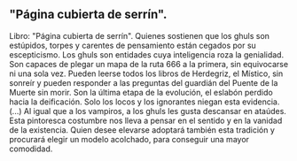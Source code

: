 ## "Página cubierta de serrín".
Libro: "Página cubierta de serrín".
Quienes sostienen que los ghuls son estúpidos, torpes y carentes de pensamiento están cegados por su escepticismo. Los ghuls son entidades cuya inteligencia roza la genialidad. Son capaces de plegar un mapa de la ruta 666 a la primera, sin equivocarse ni una sola vez. Pueden leerse todos los libros de Herdegriz, el Místico, sin sonreír y pueden responder a las preguntas del guardián del Puente de la Muerte sin morir. Son la última etapa de la evolución, el eslabón perdido hacia la deificación. Solo los locos y los ignorantes niegan esta evidencia.
(...)
Al igual que a los vampiros, a los ghuls les gusta descansar en ataúdes. Esta pintoresca costumbre nos lleva a pensar en el sentido y en la vanidad de la existencia. Quien desee elevarse adoptará también esta tradición y procurará elegir un modelo acolchado, para conseguir una mayor comodidad.